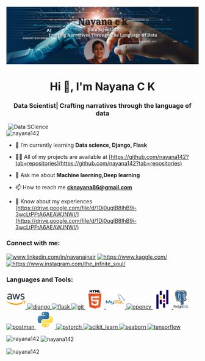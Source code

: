 ![logo](https://github.com/nayana142/nayana142/blob/main/Navy%20And%20White%20Geometric%20Technology%20%20LinkedIn%20Banner%20(2).png)
<h1 align="center">Hi 👋, I'm Nayana C K</h1>
<h3 align="center">Data Scientist| Crafting narratives through the language of data</h3>
<img align="right" alt="Data SCience" width="500" src="https://i.makeagif.com/media/4-05-2022/FvBVst.gif">

<p align="left"> <img src="https://komarev.com/ghpvc/?username=nayana142&label=Profile%20views&color=0e75b6&style=flat" alt="nayana142" /> </p>

- 🌱 I’m currently learning **Data science, Django, Flask**

- 👨‍💻 All of my projects are available at [https://github.com/nayana142?tab=repositories](https://github.com/nayana142?tab=repositories)

- 💬 Ask me about **Machine laerning,Deep learning**

- 📫 How to reach me **cknayana86@gmail.com**

- 📄 Know about my experiences [https://drive.google.com/file/d/1Dj0uglB8IhB9i-3wcLtPFtA6AEAWJNWI/](https://drive.google.com/file/d/1Dj0uglB8IhB9i-3wcLtPFtA6AEAWJNWI/)

<h3 align="left">Connect with me:</h3>
<p align="left">
<a href="https://linkedin.com/in/www.linkedin.com/in/nayanajnair" target="blank"><img align="center" src="https://raw.githubusercontent.com/rahuldkjain/github-profile-readme-generator/master/src/images/icons/Social/linked-in-alt.svg" alt="www.linkedin.com/in/nayanajnair" height="30" width="40" /></a>
<a href="https://kaggle.com/https://www.kaggle.com/" target="blank"><img align="center" src="https://raw.githubusercontent.com/rahuldkjain/github-profile-readme-generator/master/src/images/icons/Social/kaggle.svg" alt="https://www.kaggle.com/" height="30" width="40" /></a>
<a href="https://instagram.com/https://www.instagram.com/the_infnite_soul/" target="blank"><img align="center" src="https://raw.githubusercontent.com/rahuldkjain/github-profile-readme-generator/master/src/images/icons/Social/instagram.svg" alt="https://www.instagram.com/the_infnite_soul/" height="30" width="40" /></a>
</p>

<h3 align="left">Languages and Tools:</h3>
<p align="left"> <a href="https://aws.amazon.com" target="_blank" rel="noreferrer"> <img src="https://raw.githubusercontent.com/devicons/devicon/master/icons/amazonwebservices/amazonwebservices-original-wordmark.svg" alt="aws" width="50" height="50"/> </a> <a href="https://www.djangoproject.com/" target="_blank" rel="noreferrer"> <img src="https://cdn.worldvectorlogo.com/logos/django.svg" alt="django" width="50" height="50"/> </a> <a href="https://flask.palletsprojects.com/" target="_blank" rel="noreferrer"> <img src="https://encrypted-tbn0.gstatic.com/images?q=tbn:ANd9GcTuYjUrLNXZ9t4eL97fjo93C9NBCFxixJGoBA&s" alt="flask" width="50" height="50"/> </a> <a href="https://git-scm.com/" target="_blank" rel="noreferrer"> <img src="https://www.vectorlogo.zone/logos/git-scm/git-scm-icon.svg" alt="git" width="50" height="50"/> </a> <a href="https://www.w3.org/html/" target="_blank" rel="noreferrer"> <img src="https://raw.githubusercontent.com/devicons/devicon/master/icons/html5/html5-original-wordmark.svg" alt="html5" width="50" height="50"/> </a> <a href="https://www.mysql.com/" target="_blank" rel="noreferrer"> <img src="https://raw.githubusercontent.com/devicons/devicon/master/icons/mysql/mysql-original-wordmark.svg" alt="mysql" width="50" height="50"/> </a> <a href="https://opencv.org/" target="_blank" rel="noreferrer"> <img src="https://www.vectorlogo.zone/logos/opencv/opencv-icon.svg" alt="opencv" width="50" height="50"/> </a> <a href="https://pandas.pydata.org/" target="_blank" rel="noreferrer"> <img src="https://raw.githubusercontent.com/devicons/devicon/2ae2a900d2f041da66e950e4d48052658d850630/icons/pandas/pandas-original.svg" alt="pandas" width="50" height="50"/> </a> <a href="https://www.postgresql.org" target="_blank" rel="noreferrer"> <img src="https://raw.githubusercontent.com/devicons/devicon/master/icons/postgresql/postgresql-original-wordmark.svg" alt="postgresql" width="40" height="50"/> </a> <a href="https://postman.com" target="_blank" rel="noreferrer"> <img src="https://www.vectorlogo.zone/logos/getpostman/getpostman-icon.svg" alt="postman" width="50" height="50"/> </a> <a href="https://www.python.org" target="_blank" rel="noreferrer"> <img src="https://raw.githubusercontent.com/devicons/devicon/master/icons/python/python-original.svg" alt="python" width="50" height="50"/> </a> <a href="https://pytorch.org/" target="_blank" rel="noreferrer"> <img src="https://www.vectorlogo.zone/logos/pytorch/pytorch-icon.svg" alt="pytorch" width="40" height="50"/> </a> <a href="https://scikit-learn.org/" target="_blank" rel="noreferrer"> <img src="https://upload.wikimedia.org/wikipedia/commons/0/05/Scikit_learn_logo_small.svg" alt="scikit_learn" width="40" height="50"/> </a> <a href="https://seaborn.pydata.org/" target="_blank" rel="noreferrer"> <img src="https://seaborn.pydata.org/_images/logo-mark-lightbg.svg" alt="seaborn" width="50" height="50"/> </a> <a href="https://www.tensorflow.org" target="_blank" rel="noreferrer"> <img src="https://www.vectorlogo.zone/logos/tensorflow/tensorflow-icon.svg" alt="tensorflow" width="50" height="50"/> </a> </p>

<p><img align="left" src="https://github-readme-stats.vercel.app/api/top-langs?username=nayana142&show_icons=true&locale=en&layout=compact" alt="nayana142" /></p>

<p>&nbsp;<img align="center" src="https://github-readme-stats.vercel.app/api?username=nayana142&show_icons=true&locale=en" alt="nayana142" /></p>

<p><img align="center" src="https://github-readme-streak-stats.herokuapp.com/?user=nayana142&" alt="nayana142" /></p>

